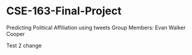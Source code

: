 # CSE-163-Final-Project
Predicting Political Affiliation using tweets
Group Members:
Evan
Walker
Cooper

Test 2
change
